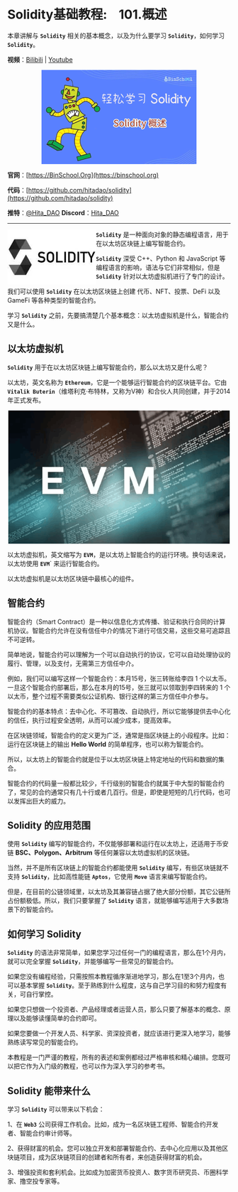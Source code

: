# Solidity基础教程:&nbsp;&nbsp;&nbsp;&nbsp;101.概述 

本章讲解与 **`Solidity`** 相关的基本概念，以及为什么要学习 **`Solidity`**，如何学习 **`Solidity`**。

**视频**：[Bilibili](https://www.bilibili.com/video/BV1c14y1R7L3)  |  [Youtube](https://youtu.be/WwU_05Wl1bo)

<p align="center"><img src="./img/solidity-basic-v1.png" align="middle" /></p>

**官网**：[https://BinSchool.Org](https://binschool.org)

**代码**：[https://github.com/hitadao/solidity](https://github.com/hitadao/solidity)

**推特**：[@Hita_DAO](https://x.com/hita_dao)    **Discord**：[Hita_DAO](https://discord.gg/dzWY3QYGrx)

-----
 <img src="./img/solidity.png" align="left" />  **`Solidity`** 是一种面向对象的静态编程语言，用于在以太坊区块链上编写智能合约。

**`Solidity`** 深受 C++、Python 和 JavaScript 等编程语言的影响，语法与它们非常相似，但是 **`Solidity`** 针对以太坊虚拟机进行了专门的设计。

我们可以使用 **`Solidity`** 在以太坊区块链上创建 代币、NFT、投票、DeFi 以及 GameFi 等各种类型的智能合约。

学习 **`Solidity`** 之前，先要搞清楚几个基本概念：以太坊虚拟机是什么，智能合约又是什么。

## 以太坊虚拟机
**`Solidity`** 用于在以太坊区块链上编写智能合约，那么以太坊又是什么呢？

以太坊，英文名称为 **`Ethereum`**，它是一个能够运行智能合约的区块链平台。它由 **`Vitalik Buterin`**（维塔利克·布特林，又称为V神）和合伙人共同创建，并于2014年正式发布。

<p align="center"><img src="./img/evm.png" align="middle"/></p>

以太坊虚拟机，英文缩写为 **`EVM`**，是以太坊上智能合约的运行环境。换句话来说，以太坊使用 **`EVM`**` 来运行智能合约。

以太坊虚拟机是以太坊区块链中最核心的组件。

## 智能合约
智能合约（Smart Contract）是一种以信息化方式传播、验证和执行合同的计算机协议。智能合约允许在没有信任中介的情况下进行可信交易，这些交易可追踪且不可逆转。

简单地说，智能合约可以理解为一个可以自动执行的协议，它可以自动处理协议的履行、管理，以及支付，无需第三方信任中介。

例如，我们可以编写这样一个智能合约：本月15号，张三转账给李四 1 个以太币。一旦这个智能合约部署后，那么在本月的15号，张三就可以领取到李四转来的 1 个以太币，整个过程不需要类似公证机构、银行这样的第三方信任中介参与。

智能合约的基本特点：去中心化、不可篡改、自动执行，所以它能够提供去中心化的信任，执行过程安全透明，从而可以减少成本，提高效率。

在区块链领域，智能合约的定义更为广泛，通常是指区块链上的小段程序。比如：运行在区块链上的输出 **Hello World** 的简单程序，也可以称为智能合约。

所以，以太坊上的智能合约就是位于以太坊区块链上特定地址的代码和数据的集合。

智能合约的代码量一般都比较少，千行级别的智能合约就属于中大型的智能合约了，常见的合约通常只有几十行或者几百行。但是，即使是短短的几行代码，也可以发挥出巨大的威力。

## Solidity 的应用范围
使用 **`Solidity`** 编写的智能合约，不仅能够部署和运行在以太坊上，还适用于币安链 **BSC、Polygon、Arbitrum** 等任何兼容以太坊虚拟机的区块链。

当然，并不是所有区块链上的智能合约都能使用 **`Solidity`** 编写，有些区块链就不支持 **`Solidity`**，比如高性能链 **`Aptos`**，它使用 **`Move`** 语言来编写智能合约。

但是，在目前的公链领域里，以太坊及其兼容链占据了绝大部分份额，其它公链所占份额极低。所以，我们只要掌握了 **`Solidity`** 语言，就能够编写适用于大多数场景下的智能合约。

## 如何学习 Solidity
**`Solidity`** 的语法非常简单，如果您学习过任何一门的编程语言，那么在1个月内，就可以完全掌握 **`Solidity`**，并能够编写一些常见的智能合约。

如果您没有编程经验，只需按照本教程循序渐进地学习，那么在1至3个月内，也可以基本掌握 **`Solidity`**。至于熟练到什么程度，这与自己学习目的和努力程度有关，可自行掌控。

如果您只想做一个投资者、产品经理或者运营人员，那么只要了解基本的概念、原理以及能够读懂简单的合约即可。

如果您要做一个开发人员、科学家、资深投资者，就应该进行更深入地学习，能够熟练读写常见的智能合约。

本教程是一门严谨的教程，所有的表述和案例都经过严格审核和精心编排。您既可以把它作为入门级的教程，也可以作为深入学习的参考书。

## Solidity 能带来什么
学习 **`Solidity`** 可以带来以下机会：

1、在 **`Web3`** 公司获得工作机会。比如，成为一名区块链工程师、智能合约开发者、智能合约审计师等。

2、获得财富的机会。您可以独立开发和部署智能合约、去中心化应用以及其他区块链项目，成为区块链项目的创建者和所有者，来创造获得财富的机会。

3、增强投资和套利机会。比如成为加密货币投资人、数字货币研究员、币圈科学家、撸空投专家等。
